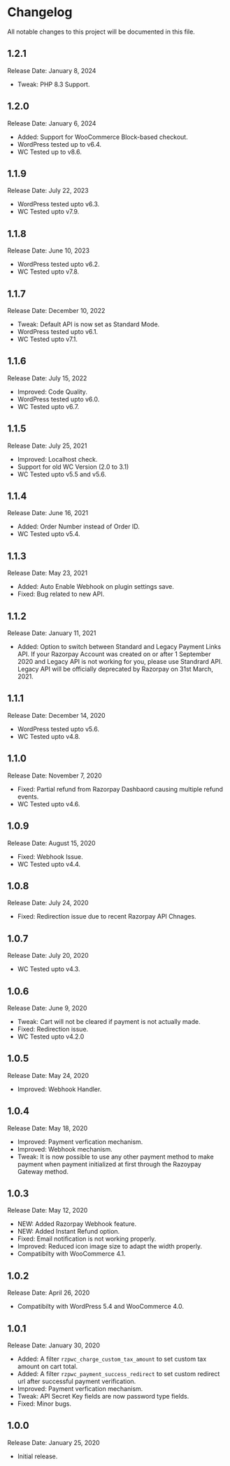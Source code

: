 # Changelog
All notable changes to this project will be documented in this file.

## 1.2.1
Release Date: January 8, 2024

* Tweak: PHP 8.3 Support.

## 1.2.0
Release Date: January 6, 2024

* Added: Support for WooCommerce Block-based checkout.
* WordPress tested up to v6.4.
* WC Tested up to v8.6.

## 1.1.9
Release Date: July 22, 2023

* WordPress tested upto v6.3.
* WC Tested upto v7.9.

## 1.1.8
Release Date: June 10, 2023

* WordPress tested upto v6.2.
* WC Tested upto v7.8.

## 1.1.7
Release Date: December 10, 2022

* Tweak: Default API is now set as Standard Mode.
* WordPress tested upto v6.1.
* WC Tested upto v7.1.

## 1.1.6
Release Date: July 15, 2022

* Improved: Code Quality.
* WordPress tested upto v6.0.
* WC Tested upto v6.7.

## 1.1.5
Release Date: July 25, 2021

* Improved: Localhost check.
* Support for old WC Version (2.0 to 3.1)
* WC Tested upto v5.5 and v5.6.

## 1.1.4
Release Date: June 16, 2021

* Added: Order Number instead of Order ID.
* WC Tested upto v5.4.

## 1.1.3
Release Date: May 23, 2021

* Added: Auto Enable Webhook on plugin settings save.
* Fixed: Bug related to new API.

## 1.1.2
Release Date: January 11, 2021

* Added: Option to switch between Standard and Legacy Payment Links API. If your Razorpay Account was created on or after 1 September 2020 and Legacy API is not working for you, please use Standrard API. Legacy API will be officially deprecated by Razorpay on 31st March, 2021.

## 1.1.1
Release Date: December 14, 2020

* WordPress tested upto v5.6.
* WC Tested upto v4.8.

## 1.1.0
Release Date: November 7, 2020

* Fixed: Partial refund from Razorpay Dashbaord causing multiple refund events.
* WC Tested upto v4.6.

## 1.0.9
Release Date: August 15, 2020

* Fixed: Webhook Issue.
* WC Tested upto v4.4.

## 1.0.8
Release Date: July 24, 2020

* Fixed: Redirection issue due to recent Razorpay API Chnages.

## 1.0.7
Release Date: July 20, 2020

* WC Tested upto v4.3.

## 1.0.6
Release Date: June 9, 2020

* Tweak: Cart will not be cleared if payment is not actually made.
* Fixed: Redirection issue.
* WC Tested upto v4.2.0

## 1.0.5
Release Date: May 24, 2020

* Improved: Webhook Handler.

## 1.0.4
Release Date: May 18, 2020

* Improved: Payment verfication mechanism.
* Improved: Webhook mechanism.
* Tweak: It is now possible to use any other payment method to make payment when payment initialized at first through the Razoypay Gateway method.

## 1.0.3
Release Date: May 12, 2020

* NEW: Added Razorpay Webhook feature.
* NEW: Added Instant Refund option.
* Fixed: Email notification is not working properly.
* Improved: Reduced icon image size to adapt the width properly.
* Compatibilty with WooCommerce 4.1.

## 1.0.2
Release Date: April 26, 2020

* Compatibilty with WordPress 5.4 and WooCommerce 4.0.

## 1.0.1
Release Date: January 30, 2020

* Added: A filter `rzpwc_charge_custom_tax_amount` to set custom tax amount on cart total.
* Added: A filter `rzpwc_payment_success_redirect` to set custom redirect url after successful payment verification.
* Improved: Payment verfication mechanism.
* Tweak: API Secret Key fields are now password type fields.
* Fixed: Minor bugs.

## 1.0.0
Release Date: January 25, 2020

* Initial release.